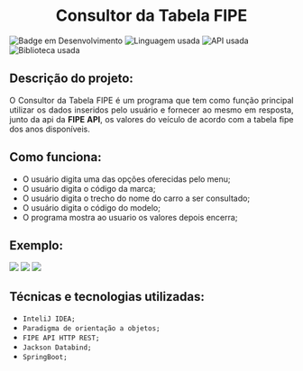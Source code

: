 <h1 align="center"> Consultor da Tabela FIPE </h1>

![Badge em Desenvolvimento](https://img.shields.io/badge/STATUS:-FINALIZADO-green?style=for-the-badge)
![Linguagem usada](https://img.shields.io/badge/JAVA:-17-005100?style=for-the-badge)
![API usada](https://img.shields.io/badge/API-FIPE_API-purple?style=for-the-badge)
![Biblioteca usada](https://img.shields.io/badge/Biblioteca:-Jackson_Databind_&_SpringBoot-3c0064?style=for-the-badge)

## Descrição do projeto:

<p align="justify">
O Consultor da Tabela FIPE é um programa que tem como função principal utilizar os dados inseridos pelo usuário e fornecer ao mesmo em resposta, junto da api da <b>FIPE API</b>, os valores do veículo de acordo com a tabela fipe dos anos disponíveis.
</p>

## Como funciona:

- O usuário digita uma das opções oferecidas pelo menu;
- O usuário digita o código da marca;
- O usuário digita o trecho do nome do carro a ser consultado;
- O usuário digita o código do modelo;
- O programa mostra ao usuario os valores depois encerra;

## Exemplo:

<img class="img" src="https://i.imgur.com/w3I02FY.png" />
<img class="img" src="https://i.imgur.com/ilECTG4.png" />
 <img class="img" src="https://i.imgur.com/73VGfqK.png" />



## Técnicas e tecnologias utilizadas:

- ``InteliJ IDEA;``
- ``Paradigma de orientação a objetos;``
- ``FIPE API HTTP REST;``
- ``Jackson Databind;``
- ``SpringBoot;``
